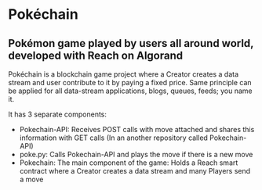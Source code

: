 # Pokéchain

##  Pokémon game played by users all around world, developed with Reach on Algorand

Pokéchain is a blockchain game project where a Creator creates a data stream and user contribute to it by paying a fixed price.
Same principle can be applied for all data-stream applications, blogs, queues, feeds; you name it.

It has 3 separate components:

- Pokechain-API: Receives POST calls with move attached and shares this information with GET calls (In an another repository called Pokechain-API)
- poke.py: Calls Pokechain-API and plays the move if there is a new move
- Pokechain: The main component of the game: Holds a Reach smart contract where a Creator creates a data stream and many Players send a move 
